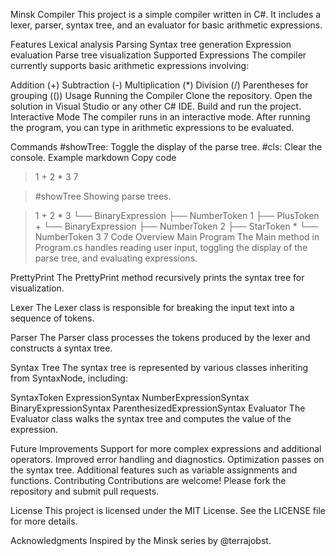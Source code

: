 Minsk Compiler
This project is a simple compiler written in C#. It includes a lexer, parser, syntax tree, and an evaluator for basic arithmetic expressions.

Features
Lexical analysis
Parsing
Syntax tree generation
Expression evaluation
Parse tree visualization
Supported Expressions
The compiler currently supports basic arithmetic expressions involving:

Addition (+)
Subtraction (-)
Multiplication (*)
Division (/)
Parentheses for grouping (())
Usage
Running the Compiler
Clone the repository.
Open the solution in Visual Studio or any other C# IDE.
Build and run the project.
Interactive Mode
The compiler runs in an interactive mode. After running the program, you can type in arithmetic expressions to be evaluated.

Commands
#showTree: Toggle the display of the parse tree.
#cls: Clear the console.
Example
markdown
Copy code
> 1 + 2 * 3
7

> #showTree
Showing parse trees.

> 1 + 2 * 3
└── BinaryExpression
    ├── NumberToken 1
    ├── PlusToken +
    └── BinaryExpression
        ├── NumberToken 2
        ├── StarToken *
        └── NumberToken 3
7
Code Overview
Main Program
The Main method in Program.cs handles reading user input, toggling the display of the parse tree, and evaluating expressions.

PrettyPrint
The PrettyPrint method recursively prints the syntax tree for visualization.

Lexer
The Lexer class is responsible for breaking the input text into a sequence of tokens.

Parser
The Parser class processes the tokens produced by the lexer and constructs a syntax tree.

Syntax Tree
The syntax tree is represented by various classes inheriting from SyntaxNode, including:

SyntaxToken
ExpressionSyntax
NumberExpressionSyntax
BinaryExpressionSyntax
ParenthesizedExpressionSyntax
Evaluator
The Evaluator class walks the syntax tree and computes the value of the expression.

Future Improvements
Support for more complex expressions and additional operators.
Improved error handling and diagnostics.
Optimization passes on the syntax tree.
Additional features such as variable assignments and functions.
Contributing
Contributions are welcome! Please fork the repository and submit pull requests.

License
This project is licensed under the MIT License. See the LICENSE file for more details.

Acknowledgments
Inspired by the Minsk series by @terrajobst.